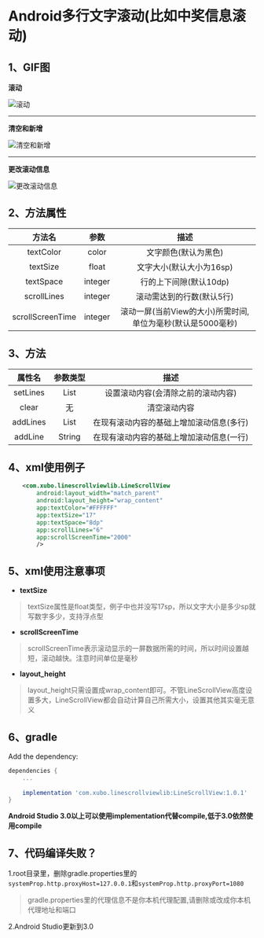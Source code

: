 # Android多行文字滚动(比如中奖信息滚动)

## 1、GIF图
**滚动**

![滚动](https://github.com/pirrip90/LineScrollView/blob/master/screen/screen1.gif)

------

**清空和新增**

![清空和新增](https://github.com/pirrip90/LineScrollView/blob/master/screen/screen2.gif)

------

**更改滚动信息**

![更改滚动信息](https://github.com/pirrip90/LineScrollView/blob/master/screen/screen3.gif)


## 2、方法属性
|方法名|参数|描述|
|:---:|:---:|:---:|
| textColor | color |文字颜色(默认为黑色)
| textSize | float |文字大小(默认大小为16sp)
| textSpace | integer |行的上下间隙(默认10dp)
| scrollLines | integer |滚动需达到的行数(默认5行)
| scrollScreenTime | integer |滚动一屏(当前View的大小)所需时间,单位为毫秒(默认是5000毫秒)

## 3、方法
|属性名|参数类型|描述|
|:---:|:---:|:---:|
| setLines | List<String> |设置滚动内容(会清除之前的滚动内容)
| clear | 无  |清空滚动内容
| addLines | List<String> |在现有滚动内容的基础上增加滚动信息(多行)
| addLine | String |在现有滚动内容的基础上增加滚动信息(一行)

## 4、xml使用例子
```xml
    <com.xubo.linescrollviewlib.LineScrollView
        android:layout_width="match_parent"
        android:layout_height="wrap_content"
        app:textColor="#FFFFFF"
        app:textSize="17"
        app:textSpace="8dp"
        app:scrollLines="6"
        app:scrollScreenTime="2000"
        />
```
## 5、xml使用注意事项
- **textSize**
>textSize属性是float类型，例子中也并没写17sp，所以文字大小是多少sp就写数字多少，支持浮点型
- **scrollScreenTime**
>scrollScreenTime表示滚动显示的一屏数据所需的时间，所以时间设置越短，滚动越快。注意时间单位是毫秒
- **layout_height**
>layout_height只需设置成wrap_content即可。不管LineScrollView高度设置多大，LineScrollView都会自动计算自己所需大小，设置其他其实毫无意义

## 6、gradle
Add the dependency:
```gradle
dependencies {
    ...
    
    implementation 'com.xubo.linescrollviewlib:LineScrollView:1.0.1'
}
```
**Android Studio 3.0以上可以使用implementation代替compile,低于3.0依然使用compile**


## 7、代码编译失败？
1.root目录里，删除gradle.properties里的`systemProp.http.proxyHost=127.0.0.1`和`systemProp.http.proxyPort=1080`
>gradle.properties里的代理信息不是你本机代理配置,请删除或改成你本机代理地址和端口

2.Android Studio更新到3.0





